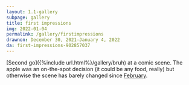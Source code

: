 ```yaml
---
layout: 1.1-gallery
subpage: gallery
title: first impressions
img: 2022-01-04
permalink: /gallery/firstimpressions
drawnon: December 30, 2021–January 4, 2022
da: first-impressions-902857037
---
```

[Second go]({%include url.html%}/gallery/bruh) at a comic scene. The apple was an on-the-spot decision (it could be any food, really) but otherwise the scene has barely changed since <a href="https://www.deviantart.com/a-flyleaf/art/sketchdump-02-2021-is-this-a-character-developmen-871817795" target="_blank">February</a>.